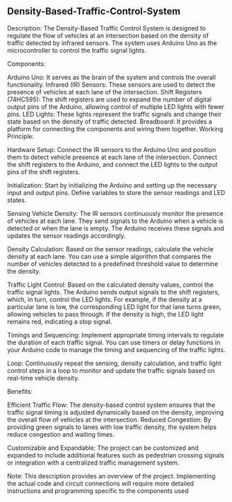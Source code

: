 ## Density-Based-Traffic-Control-System




Description: The Density-Based Traffic Control System is designed to regulate the flow of vehicles at an intersection based on the density of traffic detected by infrared sensors. The system uses Arduino Uno as the microcontroller to control the traffic signal lights.

Components:

Arduino Uno: It serves as the brain of the system and controls the overall functionality. Infrared (IR) Sensors: These sensors are used to detect the presence of vehicles at each lane of the intersection. Shift Registers (74HC595): The shift registers are used to expand the number of digital output pins of the Arduino, allowing control of multiple LED lights with fewer pins. LED Lights: These lights represent the traffic signals and change their state based on the density of traffic detected. Breadboard: It provides a platform for connecting the components and wiring them together. Working Principle:

Hardware Setup: Connect the IR sensors to the Arduino Uno and position them to detect vehicle presence at each lane of the intersection. Connect the shift registers to the Arduino, and connect the LED lights to the output pins of the shift registers.

Initialization: Start by initializing the Arduino and setting up the necessary input and output pins. Define variables to store the sensor readings and LED states.

Sensing Vehicle Density: The IR sensors continuously monitor the presence of vehicles at each lane. They send signals to the Arduino when a vehicle is detected or when the lane is empty. The Arduino receives these signals and updates the sensor readings accordingly.

Density Calculation: Based on the sensor readings, calculate the vehicle density at each lane. You can use a simple algorithm that compares the number of vehicles detected to a predefined threshold value to determine the density.

Traffic Light Control: Based on the calculated density values, control the traffic signal lights. The Arduino sends output signals to the shift registers, which, in turn, control the LED lights. For example, if the density at a particular lane is low, the corresponding LED light for that lane turns green, allowing vehicles to pass through. If the density is high, the LED light remains red, indicating a stop signal.

Timings and Sequencing: Implement appropriate timing intervals to regulate the duration of each traffic signal. You can use timers or delay functions in your Arduino code to manage the timing and sequencing of the traffic lights.

Loop: Continuously repeat the sensing, density calculation, and traffic light control steps in a loop to monitor and update the traffic signals based on real-time vehicle density.

Benefits:

Efficient Traffic Flow: The density-based control system ensures that the traffic signal timing is adjusted dynamically based on the density, improving the overall flow of vehicles at the intersection. Reduced Congestion: By providing green signals to lanes with low traffic density, the system helps reduce congestion and waiting times.

Customizable and Expandable: The project can be customized and expanded to include additional features such as pedestrian crossing signals or integration with a centralized traffic management system.

Note: This description provides an overview of the project. Implementing the actual code and circuit connections will require more detailed instructions and programming specific to the components used
